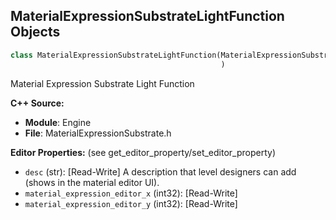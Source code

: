 ## MaterialExpressionSubstrateLightFunction Objects

```python
class MaterialExpressionSubstrateLightFunction(MaterialExpressionSubstrateBSDF
                                               )
```

Material Expression Substrate Light Function

**C++ Source:**

- **Module**: Engine
- **File**: MaterialExpressionSubstrate.h

**Editor Properties:** (see get_editor_property/set_editor_property)

- ``desc`` (str):  [Read-Write] A description that level designers can add (shows in the material editor UI).
- ``material_expression_editor_x`` (int32):  [Read-Write]
- ``material_expression_editor_y`` (int32):  [Read-Write]

<a id="unreal.MaterialExpressionStrataLightFunction"></a>